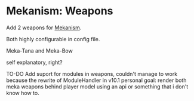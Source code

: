 # Mekanism: Weapons
Add 2 weapons for [Mekanism](https://www.curseforge.com/minecraft/mc-mods/mekanism).

Both highly configurable in config file.

Meka-Tana and Meka-Bow

self explanatory, right?

TO-DO
Add suport for modules in weapons, couldn't manage to work because the rewrite of ModuleHandler in v10.1
personal goal: render both meka weapons behind player model using an api or something that i don't know how to.
